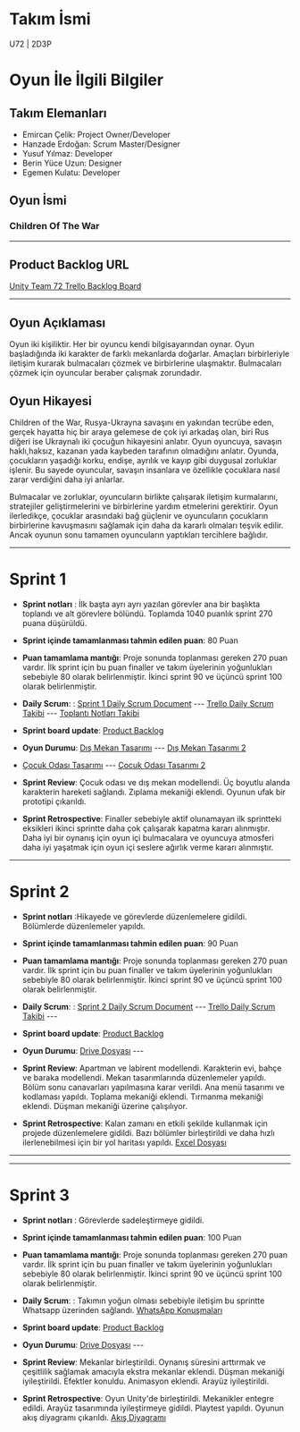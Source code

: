 # **Takım İsmi**

 U72 | 2D3P

# Oyun İle İlgili Bilgiler

## Takım Elemanları

- Emircan Çelik: Project Owner/Developer
- Hanzade Erdoğan: Scrum Master/Designer
- Yusuf Yılmaz: Developer
- Berin Yüce Uzun: Designer
- Egemen Kulatu: Developer


## Oyun İsmi

### Children Of The War

---

## Product Backlog URL

[Unity Team 72 Trello Backlog Board](https://trello.com/invite/b/Ys3W3UHd/ATTIf9f0b516ec113cedde0fad232ba8efa5FF63BBD7/u72-2d3p)
 
---


## Oyun Açıklaması


Oyun iki kişiliktir. Her bir oyuncu kendi bilgisayarından oynar. Oyun başladığında iki karakter de farklı mekanlarda doğarlar. Amaçları birbirleriyle iletişim kurarak bulmacaları çözmek ve birbirlerine ulaşmaktır. Bulmacaları çözmek için oyuncular beraber çalışmak zorundadır.


## Oyun Hikayesi


Children of the War, Rusya-Ukrayna savaşını en yakından tecrübe eden, gerçek hayatta hiç bir araya gelemese de çok iyi arkadaş olan, biri Rus diğeri ise Ukraynalı iki çocuğun hikayesini anlatır.  Oyun oyuncuya, savaşın haklı,haksız, kazanan yada kaybeden tarafının olmadığını anlatır. Oyunda, çocukların yaşadığı korku, endişe, ayrılık ve kayıp gibi duygusal zorluklar işlenir. Bu sayede oyuncular, savaşın insanlara ve özellikle çocuklara nasıl zarar verdiğini daha iyi anlarlar.

Bulmacalar ve zorluklar, oyuncuların birlikte çalışarak iletişim kurmalarını, stratejiler geliştirmelerini ve birbirlerine yardım etmelerini gerektirir. Oyun ilerledikçe, çocuklar arasındaki bağ güçlenir ve oyuncuların çocukların birbirlerine kavuşmasını sağlamak için daha da kararlı olmaları teşvik edilir. Ancak oyunun sonu tamamen oyuncuların yaptıkları tercihlere bağlıdır.

---

# Sprint 1


- **Sprint notları** : İlk başta ayrı ayrı yazılan görevler ana bir başlıkta toplandı ve alt görevlere bölündü. Toplamda 1040 puanlık sprint 270 puana düşürüldü.

- **Sprint içinde tamamlanması tahmin edilen puan**: 80 Puan


- **Puan tamamlama mantığı**: Proje sonunda toplanması gereken 270 puan vardır. İlk sprint için bu puan finaller ve takım üyelerinin yoğunlukları sebebiyle 80 olarak belirlenmiştir. İkinci sprint 90 ve üçüncü sprint 100 olarak belirlenmiştir.

- **Daily Scrum**: : [Sprint 1 Daily Scrum Document]( https://docs.google.com/document/d/1zD5CiMP434ryBaIk0ReDqa0qdKqtF18I/edit?usp=sharing&ouid=110170457476283940620&rtpof=true&sd=true) --- [Trello Daily Scrum Takibi](https://drive.google.com/file/d/1oQoO7kpa3sZCgdd7HkcJP6szl00RN3UA/view?usp=sharing) --- [Toplantı Notları Takibi](https://drive.google.com/file/d/16FsVURLHHn6VWc_apVhbaGiojQ1Uxs97/view?usp=sharing)

- **Sprint board update**: 
[Product Backlog](https://drive.google.com/file/d/1FHT9CH0pnUxR8YME_3yyR-s43BW-AKAF/view?usp=sharing) 


- **Oyun Durumu**: [Dış Mekan Tasarımı](https://drive.google.com/file/d/12F7gkFNahEhF035awLYAgT6Mqw0ZlYx2/view?usp=sharing) --- [Dış Mekan Tasarımı 2](https://drive.google.com/file/d/1QjPjW6MR-oeUmoVoRaBUlRF515-YL0EB/view?usp=sharing)
 - [Çocuk Odası Tasarımı](https://drive.google.com/file/d/1g793z-4JPy242DrItTFfCVBk-FU0pdeZ/view?usp=sharing) --- [Çocuk Odası Tasarımı 2 ](https://drive.google.com/file/d/1cI70WP_knZP5-7-OCVejAE2_vpMF7zi5/view?usp=sharing)
  
  
- **Sprint Review**: Çocuk odası ve dış mekan modellendi. Üç boyutlu alanda karakterin hareketi sağlandı. Zıplama mekaniği eklendi. Oyunun ufak bir prototipi çıkarıldı.


- **Sprint Retrospective**:
  Finaller sebebiyle aktif olunamayan ilk sprintteki eksikleri ikinci sprintte daha çok çalışarak kapatma kararı alınmıştır.
  Daha iyi bir oynanış için oyun içi bulmacalara ve oyuncuya atmosferi daha iyi yaşatmak için oyun içi seslere ağırlık verme kararı alınmıştır.
  
  


---

# Sprint 2


- **Sprint notları** :Hikayede ve görevlerde düzenlemelere gidildi. Bölümlerde düzenlemeler yapıldı. 

- **Sprint içinde tamamlanması tahmin edilen puan**: 90 Puan


- **Puan tamamlama mantığı**: Proje sonunda toplanması gereken 270 puan vardır. İlk sprint için bu puan finaller ve takım üyelerinin yoğunlukları sebebiyle 80 olarak belirlenmiştir. İkinci sprint 90 ve üçüncü sprint 100 olarak belirlenmiştir.

- **Daily Scrum**: : [Sprint 2 Daily Scrum Document](https://docs.google.com/document/d/1zD5CiMP434ryBaIk0ReDqa0qdKqtF18I/edit?usp=sharing&ouid=110170457476283940620&rtpof=true&sd=true) --- [Trello Daily Scrum Takibi](https://drive.google.com/file/d/1uJPkn9dufAo44sywl_Sd79a-9ZkKUccq/view?usp=sharing) ---

- **Sprint board update**: 
[Product Backlog](https://drive.google.com/file/d/1k6xs54JRP1XIi1xM4I7oxyQ5JtHxsiB0/view?usp=sharing) 


- **Oyun Durumu**: [Drive Dosyası](https://drive.google.com/drive/folders/16YmQCNcWWoabn0poIM9fDY055nxp-Vtm?usp=sharing) --- 
  
  
- **Sprint Review**: Apartman ve labirent modellendi. Karakterin evi, bahçe ve baraka modellendi. Mekan tasarımlarında düzenlemeler yapıldı. Bölüm sonu canavarları yapılmasına karar verildi. Ana menü tasarımı ve kodlaması yapıldı. Toplama mekaniği eklendi. Tırmanma mekaniği eklendi. Düşman mekaniği üzerine çalışılıyor.

- **Sprint Retrospective**:
Kalan zamanı en etkili şekilde kullanmak için projede düzenlemelere gidildi. Bazı bölümler birleştirildi ve daha hızlı ilerlenebilmesi için bir yol haritası yapıldı. [Excel Dosyası](https://docs.google.com/spreadsheets/d/1PZX5XOo3LGG-SezoHsQXvE42ka06U7Pn/edit?usp=sharing&ouid=105531372195398719846&rtpof=true&sd=true)


---

---

# Sprint 3


- **Sprint notları** : Görevlerde sadeleştirmeye gidildi.

- **Sprint içinde tamamlanması tahmin edilen puan**: 100 Puan


- **Puan tamamlama mantığı**: Proje sonunda toplanması gereken 270 puan vardır. İlk sprint için bu puan finaller ve takım üyelerinin yoğunlukları sebebiyle 80 olarak belirlenmiştir. İkinci sprint 90 ve üçüncü sprint 100 olarak belirlenmiştir.

- **Daily Scrum**: : Takımın yoğun olması sebebiyle iletişim bu sprintte Whatsapp üzerinden sağlandı. [WhatsApp Konuşmaları](https://drive.google.com/file/d/1RGOyet8meX8rOpqwXjsYjRJ0EQWUe-8-/view?usp=sharing)

- **Sprint board update**: [Product Backlog](https://drive.google.com/file/d/1i_ANUrDTN-LHka8Yt44Sti4Ndv6wY8Pa/view?usp=sharing) 


- **Oyun Durumu**: [Drive Dosyası](https://drive.google.com/drive/folders/1nCzCiTIqpsrc0tlLtlXRQtctEcTK0WH_?usp=sharing) --- 
  
  
- **Sprint Review**: Mekanlar birleştirildi. Oynanış süresini arttırmak ve çeşitlilik sağlamak amacıyla ekstra mekanlar eklendi. Düşman mekaniği iyileştirildi. Efektler konuldu. Animasyon eklendi. Arayüz iyileştirildi. 

- **Sprint Retrospective**:
Oyun Unity'de birleştirildi. Mekanikler entegre edildi. Arayüz tasarımında iyileştirmeye gidildi. Playtest yapıldı. Oyunun akış diyagramı çıkarıldı. [Akış Diyagramı](https://drive.google.com/file/d/1VrNl3jw636_yOk576cAcauzrTjWhQt9_/view?usp=sharing)
